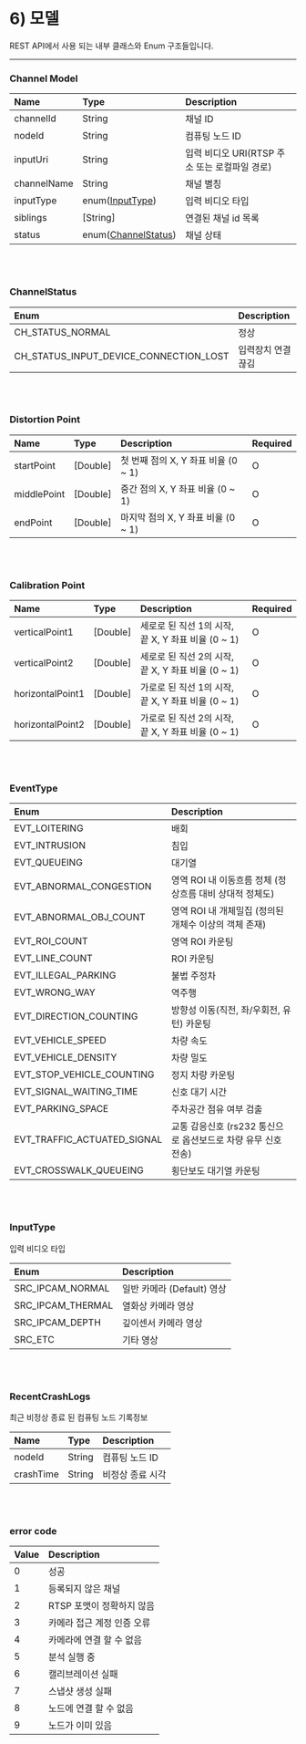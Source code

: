 # 6) 모델

REST API에서 사용 되는 내부 클래스와 Enum 구조들입니다.

------------------------

### Channel Model

| Name | Type | Description |
| :---- | :---- |:---- |
| channelId | String | 채널 ID |
| nodeId | String | 컴퓨팅 노드 ID |
| inputUri | String | 입력 비디오 URI(RTSP 주소 또는 로컬파일 경로) |
| channelName | String | 채널 별칭 |
| inputType | enum([InputType](models.md#inputtype)) | 입력 비디오 타입 |
| siblings | [String] | 연결된 채널 id 목록 |
| status | enum([ChannelStatus](#channelstatus)) | 채널 상태 |

<br><br>

### ChannelStatus

| Enum | Description |
| :---- | :---- |
| CH_STATUS_NORMAL | 정상 |
| CH_STATUS_INPUT_DEVICE_CONNECTION_LOST | 입력장치 연결 끊김 |

<br><br>

### Distortion Point

| Name | Type | Description | Required |
| :---- | :---- |:---- |:---- |
| startPoint | [Double] |  첫 번째 점의 X, Y 좌표 비율 (0 ~ 1)| O |
| middlePoint | [Double] |  중간 점의 X, Y 좌표  비율 (0 ~ 1)| O |
| endPoint | [Double] |  마지막 점의 X, Y 좌표  비율 (0 ~ 1)| O |


<br><br>

### Calibration Point

| Name | Type | Description | Required |
| :---- | :---- |:---- |:---- |
| verticalPoint1 | [Double] |  세로로 된 직선 1의 시작, 끝 X, Y 좌표 비율 (0 ~ 1)| O |
| verticalPoint2 | [Double] |  세로로 된 직선 2의 시작, 끝 X, Y 좌표 비율 (0 ~ 1)| O |
| horizontalPoint1 | [Double] |  가로로 된 직선 1의 시작, 끝 X, Y 좌표 비율 (0 ~ 1)| O |
| horizontalPoint2 | [Double] |  가로로 된 직선 2의 시작, 끝 X, Y 좌표 비율 (0 ~ 1)| O |

<br><br>

### EventType

| Enum | Description |
| :---- | :---- |
| EVT_LOITERING | 배회 |
| EVT_INTRUSION | 침입 |
| EVT_QUEUEING | 대기열 |
| EVT_ABNORMAL_CONGESTION | 영역 ROI 내 이동흐름 정체 (정상흐름 대비 상대적 정체도) |
| EVT_ABNORMAL_OBJ_COUNT | 영역 ROI 내 개체밀집 (정의된 개체수 이상의 객체 존재) |
| EVT_ROI_COUNT | 영역 ROI 카운팅 |
| EVT_LINE_COUNT | ROI 카운팅 |
| EVT_ILLEGAL_PARKING | 불법 주정차 |
| EVT_WRONG_WAY | 역주행 |
| EVT_DIRECTION_COUNTING | 방향성 이동(직전, 좌/우회전, 유턴) 카운팅 |
| EVT_VEHICLE_SPEED | 차량 속도 |
| EVT_VEHICLE_DENSITY | 차량 밀도 |
| EVT_STOP_VEHICLE_COUNTING | 정지 차량 카운팅 |
| EVT_SIGNAL_WAITING_TIME | 신호 대기 시간 |
| EVT_PARKING_SPACE | 주차공간 점유 여부 검출 |
| EVT_TRAFFIC_ACTUATED_SIGNAL | 교통 감응신호 (rs232 통신으로 옵션보드로 차량 유무 신호 전송) |
| EVT_CROSSWALK_QUEUEING | 횡단보도 대기열 카운팅 |

<br><br>

### InputType
입력 비디오 타입

| Enum | Description |
| :---- | :---- |
| SRC_IPCAM_NORMAL | 일반 카메라 (Default) 영상 |
| SRC_IPCAM_THERMAL | 열화상 카메라 영상 |
| SRC_IPCAM_DEPTH | 깊이센서 카메라 영상 |
| SRC_ETC | 기타 영상 |

<br><br>

### RecentCrashLogs
최근 비정상 종료 된 컴퓨팅 노드 기록정보

| Name | Type | Description |
| :---- | :---- |:---- |
| nodeId | String | 컴퓨팅 노드 ID |
| crashTime | String | 비정상 종료 시각 |

<br><br>

### error code

| Value | Description |
| :---- | :---- |
| 0 | 성공 |
| 1 | 등록되지 않은 채널 |
| 2 | RTSP 포맷이 정확하지 않음 |
| 3 | 카메라 접근 계정 인증 오류 |
| 4 | 카메라에 연결 할 수 없음 |
| 5 | 분석 실행 중 |
| 6 | 캘리브레이션 실패 |
| 7 | 스냅샷 생성 실패 |
| 8 | 노드에 연결 할 수 없음 |
| 9 | 노드가 이미 있음 |